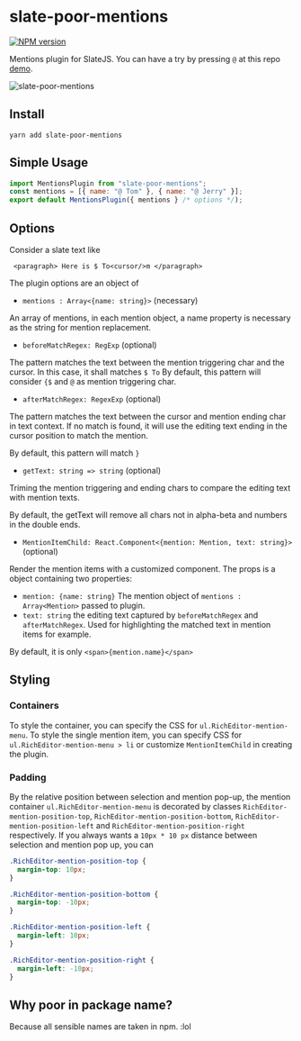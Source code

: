 # slate-poor-mentions

[![NPM version](https://badge.fury.io/js/slate-poor-mentions.svg)](http://badge.fury.io/js/slate-poor-mentions)

Mentions plugin for SlateJS. You can have a try by pressing `@` at this repo [demo](https://zhujinxuan.github.io/slate-sensible/).

![slate-poor-mentions](https://user-images.githubusercontent.com/746159/42059094-5a7392b8-7af0-11e8-8a11-650043a0de86.png)

## Install

```
yarn add slate-poor-mentions
```

## Simple Usage

```javascript
import MentionsPlugin from "slate-poor-mentions";
const mentions = [{ name: "@ Tom" }, { name: "@ Jerry" }];
export default MentionsPlugin({ mentions } /* options */);
```

## Options

Consider a slate text like

```
 <paragraph> Here is $ To<cursor/>m </paragraph>
```

The plugin options are an object of

- `mentions : Array<{name: string}>` (necessary)

An array of mentions, in each mention object, a name property is necessary as the string for mention replacement.

- `beforeMatchRegex: RegExp` (optional)

The pattern matches the text between the mention triggering char and the cursor. In this case, it shall matches `$ To`
By default, this pattern will consider `{$` and `@` as mention triggering char.

- `afterMatchRegex: RegexExp` (optional)

The pattern matches the text between the cursor and mention ending char in text context. If no match is found, it will use
the editing text ending in the cursor position to match the mention.

By default, this pattern will match `}`

- `getText: string => string` (optional)

Triming the mention triggering and ending chars to compare the editing text with mention texts.

By default, the getText will remove all chars not in alpha-beta and numbers in the double ends.

- `MentionItemChild: React.Component<{mention: Mention, text: string}>` (optional)

Render the mention items with a customized component. The props is a object containing two properties:

- `mention: {name: string}` The mention object of `mentions : Array<Mention>` passed to plugin.
- `text: string` the editing text captured by `beforeMatchRegex` and `afterMatchRegex`. Used for highlighting
  the matched text in mention items for example.

By default, it is only `<span>{mention.name}</span>`

## Styling

### Containers

To style the container, you can specify the CSS for `ul.RichEditor-mention-menu`. To style the single mention item,
you can specify CSS for `ul.RichEditor-mention-menu > li` or customize `MentionItemChild` in creating the plugin.

### Padding

By the relative position between selection and mention pop-up, the mention container `ul.RichEditor-mention-menu`
is decorated by classes
`RichEditor-mention-position-top`, `RichEditor-mention-position-bottom`, `RichEditor-mention-position-left` and
`RichEditor-mention-position-right` respectively. If you always wants a `10px * 10 px` distance between selection
and mention pop up, you can

```css
.RichEditor-mention-position-top {
  margin-top: 10px;
}

.RichEditor-mention-position-bottom {
  margin-top: -10px;
}

.RichEditor-mention-position-left {
  margin-left: 10px;
}

.RichEditor-mention-position-right {
  margin-left: -10px;
}
```

## Why poor in package name?

Because all sensible names are taken in npm. :lol
